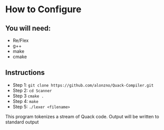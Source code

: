 # How to Configure

## You will need:
* Re/Flex
* g++
* make
* cmake

## Instructions
* Step 1: `git clone https://github.com/alonzno/Quack-Compiler.git`
* Step 2: `cd Scanner`
* Step 3  `cmake .`
* Step 4: `make`
* Step 5: `./lexer <filename>`

This program tokenizes a stream of Quack code.  Output will be written to standard output

